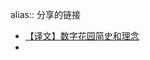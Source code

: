 alias:: 分享的链接

- [【译文】数字花园简史和理念](http://mp.weixin.qq.com/s?__biz=MzUyMDQzNzc2Mg==&mid=2247484112&idx=1&sn=4267453a35efa546d0d9212d80a6cda8&chksm=f9eb2bbdce9ca2abf0b94adf64d269714ca41c3e8f96cd7143960000c6839b71a287862bcca5&mpshare=1&scene=1&srcid=01115UuITqBRfnucO0KuJqQ9&sharer_sharetime=1650309610236&sharer_shareid=dcf583b38bfc30efe22d54b34f791a48#rd)
-